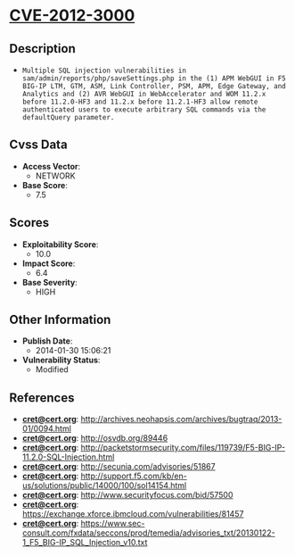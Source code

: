 
# [CVE-2012-3000](http://archives.neohapsis.com/archives/bugtraq/2013-01/0094.html)

## Description

- `Multiple SQL injection vulnerabilities in sam/admin/reports/php/saveSettings.php in the (1) APM WebGUI in F5 BIG-IP LTM, GTM, ASM, Link Controller, PSM, APM, Edge Gateway, and Analytics and (2) AVR WebGUI in WebAccelerator and WOM 11.2.x before 11.2.0-HF3 and 11.2.x before 11.2.1-HF3 allow remote authenticated users to execute arbitrary SQL commands via the defaultQuery parameter.`

## Cvss Data

- **Access Vector**:
  - NETWORK
- **Base Score**:
  - 7.5

## Scores

- **Exploitability Score**:
  - 10.0
- **Impact Score**:
  - 6.4
- **Base Severity**:
  - HIGH

## Other Information

- **Publish Date**:
  - 2014-01-30 15:06:21
- **Vulnerability Status**:
  - Modified

## References

- **cret@cert.org**: http://archives.neohapsis.com/archives/bugtraq/2013-01/0094.html
- **cret@cert.org**: http://osvdb.org/89446
- **cret@cert.org**: http://packetstormsecurity.com/files/119739/F5-BIG-IP-11.2.0-SQL-Injection.html
- **cret@cert.org**: http://secunia.com/advisories/51867
- **cret@cert.org**: http://support.f5.com/kb/en-us/solutions/public/14000/100/sol14154.html
- **cret@cert.org**: http://www.securityfocus.com/bid/57500
- **cret@cert.org**: https://exchange.xforce.ibmcloud.com/vulnerabilities/81457
- **cret@cert.org**: https://www.sec-consult.com/fxdata/seccons/prod/temedia/advisories_txt/20130122-1_F5_BIG-IP_SQL_Injection_v10.txt
